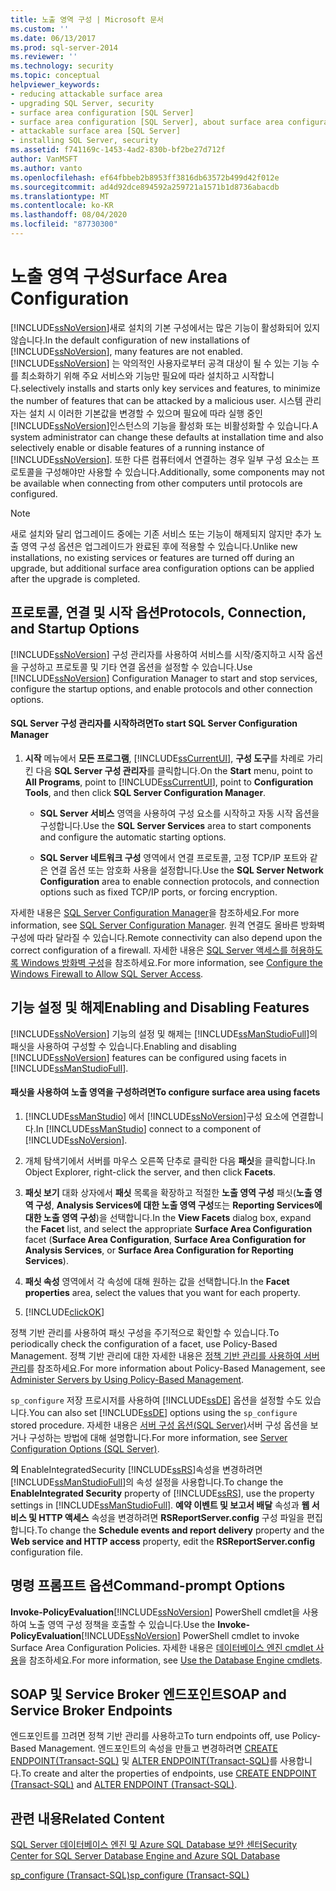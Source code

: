 ```yaml
---
title: 노출 영역 구성 | Microsoft 문서
ms.custom: ''
ms.date: 06/13/2017
ms.prod: sql-server-2014
ms.reviewer: ''
ms.technology: security
ms.topic: conceptual
helpviewer_keywords:
- reducing attackable surface area
- upgrading SQL Server, security
- surface area configuration [SQL Server]
- surface area configuration [SQL Server], about surface area configuration
- attackable surface area [SQL Server]
- installing SQL Server, security
ms.assetid: f741169c-1453-4ad2-830b-bf2be27d712f
author: VanMSFT
ms.author: vanto
ms.openlocfilehash: ef64fbbeb2b8953ff3816db63572b499d42f012e
ms.sourcegitcommit: ad4d92dce894592a259721a1571b1d8736abacdb
ms.translationtype: MT
ms.contentlocale: ko-KR
ms.lasthandoff: 08/04/2020
ms.locfileid: "87730300"
---
```

# <a name="surface-area-configuration"></a><span data-ttu-id="bb956-102">노출 영역 구성</span><span class="sxs-lookup"><span data-stu-id="bb956-102">Surface Area Configuration</span></span>
  <span data-ttu-id="bb956-103">[!INCLUDE[ssNoVersion](../../includes/ssnoversion-md.md)]새로 설치의 기본 구성에서는 많은 기능이 활성화되어 있지 않습니다.</span><span class="sxs-lookup"><span data-stu-id="bb956-103">In the default configuration of new installations of [!INCLUDE[ssNoVersion](../../includes/ssnoversion-md.md)], many features are not enabled.</span></span> [!INCLUDE[ssNoVersion](../../includes/ssnoversion-md.md)] <span data-ttu-id="bb956-104">는 악의적인 사용자로부터 공격 대상이 될 수 있는 기능 수를 최소화하기 위해 주요 서비스와 기능만 필요에 따라 설치하고 시작합니다.</span><span class="sxs-lookup"><span data-stu-id="bb956-104">selectively installs and starts only key services and features, to minimize the number of features that can be attacked by a malicious user.</span></span> <span data-ttu-id="bb956-105">시스템 관리자는 설치 시 이러한 기본값을 변경할 수 있으며 필요에 따라 실행 중인 [!INCLUDE[ssNoVersion](../../includes/ssnoversion-md.md)]인스턴스의 기능을 활성화 또는 비활성화할 수 있습니다.</span><span class="sxs-lookup"><span data-stu-id="bb956-105">A system administrator can change these defaults at installation time and also selectively enable or disable features of a running instance of [!INCLUDE[ssNoVersion](../../includes/ssnoversion-md.md)].</span></span> <span data-ttu-id="bb956-106">또한 다른 컴퓨터에서 연결하는 경우 일부 구성 요소는 프로토콜을 구성해야만 사용할 수 있습니다.</span><span class="sxs-lookup"><span data-stu-id="bb956-106">Additionally, some components may not be available when connecting from other computers until protocols are configured.</span></span>  
  
> [!NOTE]  
>  <span data-ttu-id="bb956-107">새로 설치와 달리 업그레이드 중에는 기존 서비스 또는 기능이 해제되지 않지만 추가 노출 영역 구성 옵션은 업그레이드가 완료된 후에 적용할 수 있습니다.</span><span class="sxs-lookup"><span data-stu-id="bb956-107">Unlike new installations, no existing services or features are turned off during an upgrade, but additional surface area configuration options can be applied after the upgrade is completed.</span></span>  
  
## <a name="protocols-connection-and-startup-options"></a><span data-ttu-id="bb956-108">프로토콜, 연결 및 시작 옵션</span><span class="sxs-lookup"><span data-stu-id="bb956-108">Protocols, Connection, and Startup Options</span></span>  
 <span data-ttu-id="bb956-109">[!INCLUDE[ssNoVersion](../../includes/ssnoversion-md.md)] 구성 관리자를 사용하여 서비스를 시작/중지하고 시작 옵션을 구성하고 프로토콜 및 기타 연결 옵션을 설정할 수 있습니다.</span><span class="sxs-lookup"><span data-stu-id="bb956-109">Use [!INCLUDE[ssNoVersion](../../includes/ssnoversion-md.md)] Configuration Manager to start and stop services, configure the startup options, and enable protocols and other connection options.</span></span>  
  
#### <a name="to-start-sql-server-configuration-manager"></a><span data-ttu-id="bb956-110">SQL Server 구성 관리자를 시작하려면</span><span class="sxs-lookup"><span data-stu-id="bb956-110">To start SQL Server Configuration Manager</span></span>  
  
1.  <span data-ttu-id="bb956-111">**시작** 메뉴에서 **모든 프로그램**, [!INCLUDE[ssCurrentUI](../../includes/sscurrentui-md.md)], **구성 도구**를 차례로 가리킨 다음 **SQL Server 구성 관리자**를 클릭합니다.</span><span class="sxs-lookup"><span data-stu-id="bb956-111">On the **Start** menu, point to **All Programs**, point to [!INCLUDE[ssCurrentUI](../../includes/sscurrentui-md.md)], point to **Configuration Tools**, and then click **SQL Server Configuration Manager**.</span></span>  
  
    -   <span data-ttu-id="bb956-112">**SQL Server 서비스** 영역을 사용하여 구성 요소를 시작하고 자동 시작 옵션을 구성합니다.</span><span class="sxs-lookup"><span data-stu-id="bb956-112">Use the **SQL Server Services** area to start components and configure the automatic starting options.</span></span>  
  
    -   <span data-ttu-id="bb956-113">**SQL Server 네트워크 구성** 영역에서 연결 프로토콜, 고정 TCP/IP 포트와 같은 연결 옵션 또는 암호화 사용을 설정합니다.</span><span class="sxs-lookup"><span data-stu-id="bb956-113">Use the **SQL Server Network Configuration** area to enable connection protocols, and connection options such as fixed TCP/IP ports, or forcing encryption.</span></span>  
  
 <span data-ttu-id="bb956-114">자세한 내용은 [SQL Server Configuration Manager](../sql-server-configuration-manager.md)을 참조하세요.</span><span class="sxs-lookup"><span data-stu-id="bb956-114">For more information, see [SQL Server Configuration Manager](../sql-server-configuration-manager.md).</span></span> <span data-ttu-id="bb956-115">원격 연결도 올바른 방화벽 구성에 따라 달라질 수 있습니다.</span><span class="sxs-lookup"><span data-stu-id="bb956-115">Remote connectivity can also depend upon the correct configuration of a firewall.</span></span> <span data-ttu-id="bb956-116">자세한 내용은 [SQL Server 액세스를 허용하도록 Windows 방화벽 구성](../../sql-server/install/configure-the-windows-firewall-to-allow-sql-server-access.md)을 참조하세요.</span><span class="sxs-lookup"><span data-stu-id="bb956-116">For more information, see [Configure the Windows Firewall to Allow SQL Server Access](../../sql-server/install/configure-the-windows-firewall-to-allow-sql-server-access.md).</span></span>  
  
## <a name="enabling-and-disabling-features"></a><span data-ttu-id="bb956-117">기능 설정 및 해제</span><span class="sxs-lookup"><span data-stu-id="bb956-117">Enabling and Disabling Features</span></span>  
 <span data-ttu-id="bb956-118">[!INCLUDE[ssNoVersion](../../includes/ssnoversion-md.md)] 기능의 설정 및 해제는 [!INCLUDE[ssManStudioFull](../../includes/ssmanstudiofull-md.md)]의 패싯을 사용하여 구성할 수 있습니다.</span><span class="sxs-lookup"><span data-stu-id="bb956-118">Enabling and disabling [!INCLUDE[ssNoVersion](../../includes/ssnoversion-md.md)] features can be configured using facets in [!INCLUDE[ssManStudioFull](../../includes/ssmanstudiofull-md.md)].</span></span>  
  
#### <a name="to-configure-surface-area-using-facets"></a><span data-ttu-id="bb956-119">패싯을 사용하여 노출 영역을 구성하려면</span><span class="sxs-lookup"><span data-stu-id="bb956-119">To configure surface area using facets</span></span>  
  
1.  <span data-ttu-id="bb956-120">[!INCLUDE[ssManStudio](../../includes/ssmanstudio-md.md)] 에서 [!INCLUDE[ssNoVersion](../../includes/ssnoversion-md.md)]구성 요소에 연결합니다.</span><span class="sxs-lookup"><span data-stu-id="bb956-120">In [!INCLUDE[ssManStudio](../../includes/ssmanstudio-md.md)] connect to a component of [!INCLUDE[ssNoVersion](../../includes/ssnoversion-md.md)].</span></span>  
  
2.  <span data-ttu-id="bb956-121">개체 탐색기에서 서버를 마우스 오른쪽 단추로 클릭한 다음 **패싯**을 클릭합니다.</span><span class="sxs-lookup"><span data-stu-id="bb956-121">In Object Explorer, right-click the server, and then click **Facets**.</span></span>  
  
3.  <span data-ttu-id="bb956-122">**패싯 보기** 대화 상자에서 **패싯** 목록을 확장하고 적절한 **노출 영역 구성** 패싯(**노출 영역 구성**, **Analysis Services에 대한 노출 영역 구성**또는 **Reporting Services에 대한 노출 영역 구성**)을 선택합니다.</span><span class="sxs-lookup"><span data-stu-id="bb956-122">In the **View Facets** dialog box, expand the **Facet** list, and select the appropriate **Surface Area Configuration** facet (**Surface Area Configuration**, **Surface Area Configuration for Analysis Services**, or **Surface Area Configuration for Reporting Services**).</span></span>  
  
4.  <span data-ttu-id="bb956-123">**패싯 속성** 영역에서 각 속성에 대해 원하는 값을 선택합니다.</span><span class="sxs-lookup"><span data-stu-id="bb956-123">In the **Facet properties** area, select the values that you want for each property.</span></span>  
  
5.  [!INCLUDE[clickOK](../../includes/clickok-md.md)]  
  
 <span data-ttu-id="bb956-124">정책 기반 관리를 사용하여 패싯 구성을 주기적으로 확인할 수 있습니다.</span><span class="sxs-lookup"><span data-stu-id="bb956-124">To periodically check the configuration of a facet, use Policy-Based Management.</span></span> <span data-ttu-id="bb956-125">정책 기반 관리에 대한 자세한 내용은 [정책 기반 관리를 사용하여 서버 관리](../policy-based-management/administer-servers-by-using-policy-based-management.md)를 참조하세요.</span><span class="sxs-lookup"><span data-stu-id="bb956-125">For more information about Policy-Based Management, see [Administer Servers by Using Policy-Based Management](../policy-based-management/administer-servers-by-using-policy-based-management.md).</span></span>  
  
 <span data-ttu-id="bb956-126">`sp_configure` 저장 프로시저를 사용하여 [!INCLUDE[ssDE](../../includes/ssde-md.md)] 옵션을 설정할 수도 있습니다.</span><span class="sxs-lookup"><span data-stu-id="bb956-126">You can also set [!INCLUDE[ssDE](../../includes/ssde-md.md)] options using the `sp_configure` stored procedure.</span></span> <span data-ttu-id="bb956-127">자세한 내용은 [서버 구성 옵션&#40;SQL Server&#41;](../../database-engine/configure-windows/server-configuration-options-sql-server.md)서버 구성 옵션을 보거나 구성하는 방법에 대해 설명합니다.</span><span class="sxs-lookup"><span data-stu-id="bb956-127">For more information, see [Server Configuration Options &#40;SQL Server&#41;](../../database-engine/configure-windows/server-configuration-options-sql-server.md).</span></span>  
  
 <span data-ttu-id="bb956-128">**의** EnableIntegratedSecurity [!INCLUDE[ssRS](../../includes/ssrs.md)]속성을 변경하려면 [!INCLUDE[ssManStudioFull](../../includes/ssmanstudiofull-md.md)]의 속성 설정을 사용합니다.</span><span class="sxs-lookup"><span data-stu-id="bb956-128">To change the **EnableIntegrated Security** property of [!INCLUDE[ssRS](../../includes/ssrs.md)], use the property settings in [!INCLUDE[ssManStudioFull](../../includes/ssmanstudiofull-md.md)].</span></span> <span data-ttu-id="bb956-129">**예약 이벤트 및 보고서 배달** 속성과 **웹 서비스 및 HTTP 액세스** 속성을 변경하려면 **RSReportServer.config** 구성 파일을 편집합니다.</span><span class="sxs-lookup"><span data-stu-id="bb956-129">To change the **Schedule events and report delivery** property and the **Web service and HTTP access** property, edit the **RSReportServer.config** configuration file.</span></span>  
  
## <a name="command-prompt-options"></a><span data-ttu-id="bb956-130">명령 프롬프트 옵션</span><span class="sxs-lookup"><span data-stu-id="bb956-130">Command-prompt Options</span></span>  
 <span data-ttu-id="bb956-131">**Invoke-PolicyEvaluation**[!INCLUDE[ssNoVersion](../../includes/ssnoversion-md.md)] PowerShell cmdlet을 사용하여 노출 영역 구성 정책을 호출할 수 있습니다.</span><span class="sxs-lookup"><span data-stu-id="bb956-131">Use the **Invoke-PolicyEvaluation**[!INCLUDE[ssNoVersion](../../includes/ssnoversion-md.md)] PowerShell cmdlet to invoke Surface Area Configuration Policies.</span></span> <span data-ttu-id="bb956-132">자세한 내용은 [데이터베이스 엔진 cmdlet 사용](../../database-engine/use-the-database-engine-cmdlets.md)을 참조하세요.</span><span class="sxs-lookup"><span data-stu-id="bb956-132">For more information, see [Use the Database Engine cmdlets](../../database-engine/use-the-database-engine-cmdlets.md).</span></span>  
  
## <a name="soap-and-service-broker-endpoints"></a><span data-ttu-id="bb956-133">SOAP 및 Service Broker 엔드포인트</span><span class="sxs-lookup"><span data-stu-id="bb956-133">SOAP and Service Broker Endpoints</span></span>  
 <span data-ttu-id="bb956-134">엔드포인트를 끄려면 정책 기반 관리를 사용하고</span><span class="sxs-lookup"><span data-stu-id="bb956-134">To turn endpoints off, use Policy-Based Management.</span></span> <span data-ttu-id="bb956-135">엔드포인트의 속성을 만들고 변경하려면 [CREATE ENDPOINT&#40;Transact-SQL&#41;](/sql/t-sql/statements/create-endpoint-transact-sql) 및 [ALTER ENDPOINT&#40;Transact-SQL&#41;](/sql/t-sql/statements/alter-endpoint-transact-sql)를 사용합니다.</span><span class="sxs-lookup"><span data-stu-id="bb956-135">To create and alter the properties of endpoints, use [CREATE ENDPOINT &#40;Transact-SQL&#41;](/sql/t-sql/statements/create-endpoint-transact-sql) and [ALTER ENDPOINT &#40;Transact-SQL&#41;](/sql/t-sql/statements/alter-endpoint-transact-sql).</span></span>  
  
## <a name="related-content"></a><span data-ttu-id="bb956-136">관련 내용</span><span class="sxs-lookup"><span data-stu-id="bb956-136">Related Content</span></span>  
 [<span data-ttu-id="bb956-137">SQL Server 데이터베이스 엔진 및 Azure SQL Database 보안 센터</span><span class="sxs-lookup"><span data-stu-id="bb956-137">Security Center for SQL Server Database Engine and Azure SQL Database</span></span>](security-center-for-sql-server-database-engine-and-azure-sql-database.md)  
  
 [<span data-ttu-id="bb956-138">sp_configure &#40;Transact-SQL&#41;</span><span class="sxs-lookup"><span data-stu-id="bb956-138">sp_configure &#40;Transact-SQL&#41;</span></span>](/sql/relational-databases/system-stored-procedures/sp-configure-transact-sql)  
  
  
